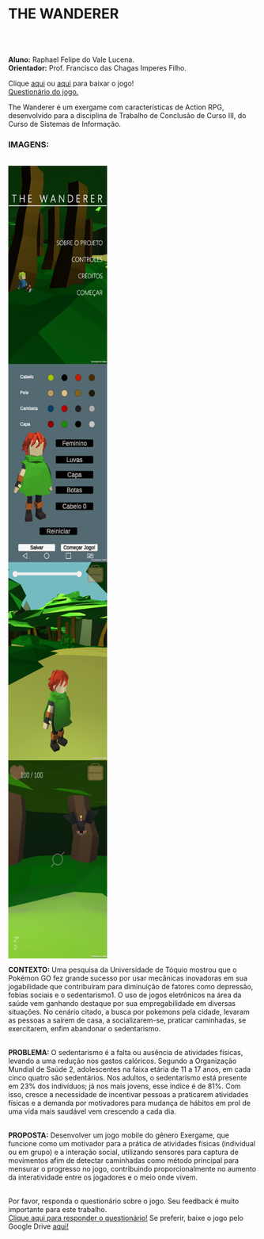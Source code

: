 <h1>THE WANDERER</h1><br><br>

<b>Aluno:</b> Raphael Felipe do Vale Lucena.<br>
<b>Orientador:</b> Prof. Francisco das Chagas Imperes Filho.<br>

Clique <a href="https://github.com/Rouem/TheWanderer-TCC-/raw/master/TheWanderer.alphaDemo.apk">aqui</a> ou
<a href="https://drive.google.com/file/d/1zQyW99cyOpHpISsoPjQP38KeawDHrUXK/view?usp=sharing">aqui<a> para baixar o jogo!<br>
<a href="https://forms.gle/9VgjmxmRb2dHx7YE9">Questionário do jogo.</a>

The Wanderer é um exergame com características de Action RPG, desenvolvido para a disciplina de 
Trabalho de Conclusão de Curso III, do Curso de Sistemas de Informação.

<h3>IMAGENS:</h3><br>
<div style="display: inline-grid;">
<img src="https://github.com/Rouem/TheWanderer-TCC-/blob/master/Imagens/Screenshot_2019-11-12-14-11-07.png" width="200" height="400" />
<img src="https://github.com/Rouem/TheWanderer-TCC-/blob/master/Imagens/Screenshot_2019-11-12-14-11-14.png" width="200" height="400" />
<img src="https://github.com/Rouem/TheWanderer-TCC-/blob/master/Imagens/Screenshot_2019-11-12-16-11-46.png" width="200" height="400" />
<img src="https://github.com/Rouem/TheWanderer-TCC-/blob/master/Imagens/Screenshot_2019-11-12-16-13-11.png" width="200" height="400" />
</div>

<b>CONTEXTO:</b> Uma pesquisa da Universidade de Tóquio mostrou que o Pokémon GO fez grande sucesso por usar mecânicas inovadoras em sua jogabilidade que contribuíram para diminuição de fatores como depressão, fobias sociais e o sedentarismo1. O uso de jogos 
eletrônicos na área da saúde vem ganhando destaque por sua empregabilidade em diversas situações. No cenário citado, a busca 
por pokemons pela cidade, levaram as pessoas a saírem de casa, a socializarem-se, praticar caminhadas, se exercitarem, enfim 
abandonar o sedentarismo.<br><br>

<b>PROBLEMA:</b> O sedentarismo é a falta ou ausência de atividades físicas, levando a uma redução nos gastos calóricos. Segundo a 
Organização Mundial de Saúde 2, adolescentes na faixa etária de 11 a 17 anos, em cada cinco quatro são sedentários. Nos adultos, 
o sedentarismo está presente em 23% dos indivíduos; já nos mais jovens, esse índice é de 81%. Com isso, cresce a necessidade de 
incentivar pessoas a praticarem atividades físicas e a demanda por motivadores para mudança de hábitos em prol de uma vida mais 
saudável vem crescendo a cada dia.<br><br>

<b>PROPOSTA:</b> Desenvolver um jogo mobile do gênero Exergame, que funcione como um motivador para a prática de atividades físicas 
(individual ou em grupo) e a interação social, utilizando sensores para captura de movimentos afim de detectar caminhadas como 
método principal para mensurar o progresso no jogo, contribuindo proporcionalmente no aumento da interatividade entre os jogadores 
e o meio onde vivem.<br><br>

Por favor, responda o questionário sobre o jogo. Seu feedback é muito importante para este trabalho.<br>
<a href="https://forms.gle/9VgjmxmRb2dHx7YE9">Clique aqui para responder o questionário!</a>
Se preferir, baixe o jogo pelo Google Drive <a href="https://drive.google.com/file/d/1zQyW99cyOpHpISsoPjQP38KeawDHrUXK/view?usp=sharing">aqui!<a>
